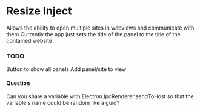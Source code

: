 # Resize Inject
Allows the ability to open multiple sites in webviews and communicate with them
Currently the app just sets the title of the panel to the title of the contained website

### TODO
Button to show all panels
Add panel/site to view

#### Question
Can you share a variable with Electron.IpcRenderer.sendToHost so that the variable's name could be random like a guid?
